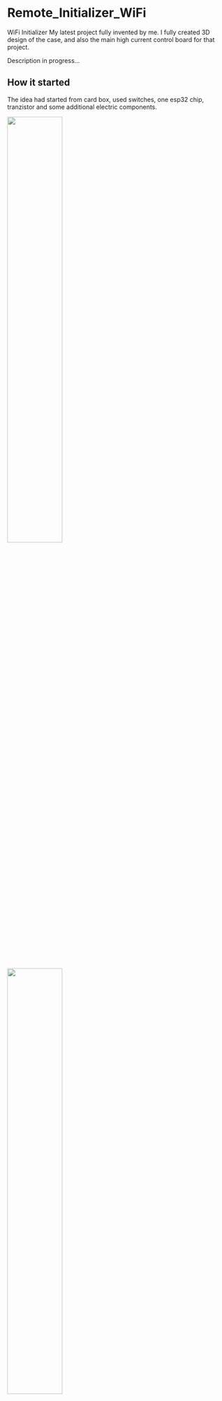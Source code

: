 # Remote_Initializer_WiFi


WiFi Initializer
My latest project fully invented by me. I fully created 3D design of the case, and also the main high current control board for that project.

Description in progress...



## How it started

The idea had started from card box, used switches, one esp32 chip, tranzistor and some additional electric components.

<img src="https://github.com/user-attachments/assets/0557f380-1c55-4d27-b9d0-cdef41f2d2eb" width=50% height=50%>
<img src="https://github.com/user-attachments/assets/f5c0ba25-271c-4277-8ca5-e37d69aebb1f" width=50% height=50%>



## It works

### My own case
After prototype I started to creating my own box. I used 3D blender to create my model. Model was printed in 3D printer


<img src="https://github.com/user-attachments/assets/2b155e08-cd1c-48ab-8a1f-acfe4d844405" width=50% height=50%>


### Improved Electronic, with more outputs and higher Current output.
After working set, I also started to improve my main board, to have more oututs, and to have more stable outputs.

<img src="https://github.com/user-attachments/assets/2143f9bc-da55-4147-846e-d13854b40b25" width=50% height=50%>

## How it looks assembled

<img src="https://github.com/user-attachments/assets/3bf80226-3c9e-4399-8ac2-f127edc5aa8d" width=50% height=50%>

## How it works
In that example I used high resistant wire, to ignite standart match.

<img src="https://github.com/user-attachments/assets/2dc62222-bba8-43db-9f50-4a643cb91bd5" width=50% height=50%>

During test with fireworks, I used redy to connect, firework igniters.

<img src="https://github.com/user-attachments/assets/31a0b2f4-9756-4f1a-9a4b-64d8829c41f8" width=50% height=50%>


## What's next

That project use modified tasmota software when comes to the esp32 module. Thanks to that it can be easily used in your HomeAssistant environment or any other project f.e with MQTT.
My solution here was to automate my fireworks presentation. To focus only on watching with my family :)
Soon on sale in the store ;)
